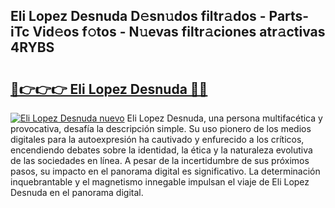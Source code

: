 ## Eli Lopez Desnuda D𝚎sn𝚞dos filtr𝚊dos - Parts-iTc Vid𝚎os f𝚘tos - N𝚞evas filtr𝚊ciones atr𝚊ctivas 4RYBS

# <h2><a href="http://mbde8z.tromn.icu/?c=Eli+Lopez+Desnuda">🔗👉👉👉 Eli Lopez Desnuda 🔗🔗</a></h2>

[![Eli Lopez Desnuda nuevo](https://i.imgur.com/pEAQMta.gif)](http://mbde8z.tromn.icu/?c=Eli+Lopez+Desnuda)
Eli Lopez Desnuda, una persona multifacética y provocativa, desafía la descripción simple. Su uso pionero de los medios digitales para la autoexpresión ha cautivado y enfurecido a los críticos, encendiendo debates sobre la identidad, la ética y la naturaleza evolutiva de las sociedades en línea. A pesar de la incertidumbre de sus próximos pasos, su impacto en el panorama digital es significativo. La determinación inquebrantable y el magnetismo innegable impulsan el viaje de Eli Lopez Desnuda en el panorama digital.
